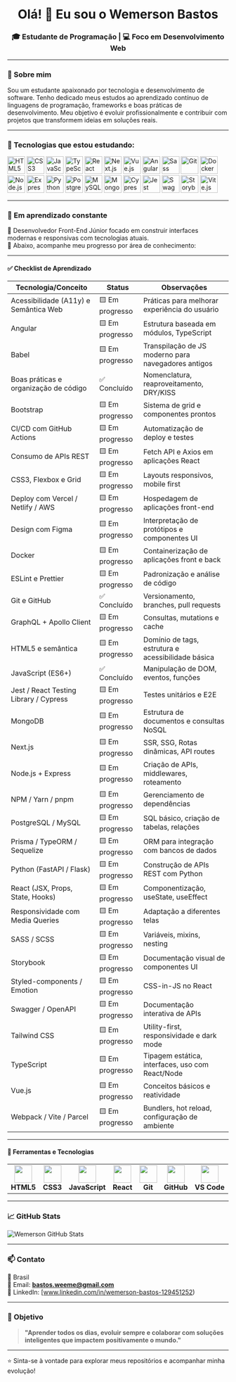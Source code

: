 
<h1 align="center">Olá! 👋 Eu sou o Wemerson Bastos</h1>
<h3 align="center">🎓 Estudante de Programação | 💻 Foco em Desenvolvimento Web</h3>

---

### 🚀 Sobre mim

Sou um estudante apaixonado por tecnologia e desenvolvimento de software. Tenho dedicado meus estudos ao aprendizado contínuo de linguagens de programação, frameworks e boas práticas de desenvolvimento. Meu objetivo é evoluir profissionalmente e contribuir com projetos que transformem ideias em soluções reais.

---

### 🧰 Tecnologias que estou estudando:

<p align="left">
  <img src="https://cdn.jsdelivr.net/gh/devicons/devicon/icons/html5/html5-original.svg" width="40" height="40" alt="HTML5"/>
  <img src="https://cdn.jsdelivr.net/gh/devicons/devicon/icons/css3/css3-original.svg" width="40" height="40" alt="CSS3"/>
  <img src="https://cdn.jsdelivr.net/gh/devicons/devicon/icons/javascript/javascript-original.svg" width="40" height="40" alt="JavaScript"/>
  <img src="https://cdn.jsdelivr.net/gh/devicons/devicon/icons/typescript/typescript-original.svg" width="40" height="40" alt="TypeScript"/>
  <img src="https://cdn.jsdelivr.net/gh/devicons/devicon/icons/react/react-original.svg" width="40" height="40" alt="React"/>
  <img src="https://cdn.jsdelivr.net/gh/devicons/devicon/icons/nextjs/nextjs-original.svg" width="40" height="40" alt="Next.js"/>
  <img src="https://cdn.jsdelivr.net/gh/devicons/devicon/icons/vuejs/vuejs-original.svg" width="40" height="40" alt="Vue.js"/>
  <img src="https://cdn.jsdelivr.net/gh/devicons/devicon/icons/angularjs/angularjs-original.svg" width="40" height="40" alt="Angular"/>
  <img src="https://cdn.jsdelivr.net/gh/devicons/devicon/icons/sass/sass-original.svg" width="40" height="40" alt="Sass"/>
  <img src="https://cdn.jsdelivr.net/gh/devicons/devicon/icons/git/git-original.svg" width="40" height="40" alt="Git"/>
  <img src="https://cdn.jsdelivr.net/gh/devicons/devicon/icons/docker/docker-original.svg" width="40" height="40" alt="Docker"/>
  <img src="https://cdn.jsdelivr.net/gh/devicons/devicon/icons/nodejs/nodejs-original.svg" width="40" height="40" alt="Node.js"/>
  <img src="https://cdn.jsdelivr.net/gh/devicons/devicon/icons/express/express-original.svg" width="40" height="40" alt="Express.js"/>
  <img src="https://cdn.jsdelivr.net/gh/devicons/devicon/icons/python/python-original.svg" width="40" height="40" alt="Python"/>
  <img src="https://cdn.jsdelivr.net/gh/devicons/devicon/icons/postgresql/postgresql-original.svg" width="40" height="40" alt="PostgreSQL"/>
  <img src="https://cdn.jsdelivr.net/gh/devicons/devicon/icons/mysql/mysql-original.svg" width="40" height="40" alt="MySQL"/>
  <img src="https://cdn.jsdelivr.net/gh/devicons/devicon/icons/mongodb/mongodb-original.svg" width="40" height="40" alt="MongoDB"/>
  <img src="https://cdn.jsdelivr.net/gh/devicons/devicon/icons/cypress/cypress-original.svg" width="40" height="40" alt="Cypress"/>
  <img src="https://cdn.jsdelivr.net/gh/devicons/devicon/icons/jest/jest-original.svg" width="40" height="40" alt="Jest"/>
  <img src="https://cdn.jsdelivr.net/gh/devicons/devicon/icons/swagger/swagger-original.svg" width="40" height="40" alt="Swagger"/>
  <img src="https://cdn.jsdelivr.net/gh/devicons/devicon/icons/storybook/storybook-original.svg" width="40" height="40" alt="Storybook"/>
  <img src="https://cdn.jsdelivr.net/gh/devicons/devicon/icons/vitejs/vitejs-original.svg" width="40" height="40" alt="Vite.js"/>
</p>

---

### 📌 Em aprendizado constante

🧠 Desenvolvedor Front-End Júnior focado em construir interfaces modernas e responsivas com tecnologias atuais.  
🎯 Abaixo, acompanhe meu progresso por área de conhecimento:

---

#### ✅ Checklist de Aprendizado

| Tecnologia/Conceito                    | Status          | Observações                                         |
| -------------------------------------- | --------------- | --------------------------------------------------- |
| Acessibilidade (A11y) e Semântica Web  | 🟨 Em progresso | Práticas para melhorar experiência do usuário       |
| Angular                                | 🟨 Em progresso | Estrutura baseada em módulos, TypeScript            |
| Babel                                  | 🟨 Em progresso | Transpilação de JS moderno para navegadores antigos |
| Boas práticas e organização de código  | ✅ Concluído     | Nomenclatura, reaproveitamento, DRY/KISS            |
| Bootstrap                              | 🟨 Em progresso | Sistema de grid e componentes prontos               |
| CI/CD com GitHub Actions               | 🟨 Em progresso | Automatização de deploy e testes                    |
| Consumo de APIs REST                   | 🟨 Em progresso | Fetch API e Axios em aplicações React               |
| CSS3, Flexbox e Grid                   | 🟨 Em progresso | Layouts responsivos, mobile first                   |
| Deploy com Vercel / Netlify / AWS      | 🟨 Em progresso | Hospedagem de aplicações front-end                  |
| Design com Figma                       | 🟨 Em progresso | Interpretação de protótipos e componentes UI        |
| Docker                                 | 🟨 Em progresso | Containerização de aplicações front e back          |
| ESLint e Prettier                      | 🟨 Em progresso | Padronização e análise de código                    |
| Git e GitHub                           | ✅ Concluído     | Versionamento, branches, pull requests              |
| GraphQL + Apollo Client                | 🟨 Em progresso | Consultas, mutations e cache                        |
| HTML5 e semântica                      | 🟨 Em progresso | Domínio de tags, estrutura e acessibilidade básica  |
| JavaScript (ES6+)                      | ✅ Concluído     | Manipulação de DOM, eventos, funções                |
| Jest / React Testing Library / Cypress | 🟨 Em progresso | Testes unitários e E2E                              |
| MongoDB                                | 🟨 Em progresso | Estrutura de documentos e consultas NoSQL           |
| Next.js                                | 🟨 Em progresso | SSR, SSG, Rotas dinâmicas, API routes               |
| Node.js + Express                      | 🟨 Em progresso | Criação de APIs, middlewares, roteamento            |
| NPM / Yarn / pnpm                      | 🟨 Em progresso | Gerenciamento de dependências                       |
| PostgreSQL / MySQL                     | 🟨 Em progresso | SQL básico, criação de tabelas, relações            |
| Prisma / TypeORM / Sequelize           | 🟨 Em progresso | ORM para integração com bancos de dados             |
| Python (FastAPI / Flask)               | 🟨 Em progresso | Construção de APIs REST com Python                  |
| React (JSX, Props, State, Hooks)       | 🟨 Em progresso | Componentização, useState, useEffect                |
| Responsividade com Media Queries       | 🟨 Em progresso | Adaptação a diferentes telas                        |
| SASS / SCSS                            | 🟨 Em progresso | Variáveis, mixins, nesting                          |
| Storybook                              | 🟨 Em progresso | Documentação visual de componentes UI               |
| Styled-components / Emotion            | 🟨 Em progresso | CSS-in-JS no React                                  |
| Swagger / OpenAPI                      | 🟨 Em progresso | Documentação interativa de APIs                     |
| Tailwind CSS                           | 🟨 Em progresso | Utility-first, responsividade e dark mode           |
| TypeScript                             | 🟨 Em progresso | Tipagem estática, interfaces, uso com React/Node    |
| Vue.js                                 | 🟨 Em progresso | Conceitos básicos e reatividade                     |
| Webpack / Vite / Parcel                | 🟨 Em progresso | Bundlers, hot reload, configuração de ambiente      |

---

#### 🧰 Ferramentas e Tecnologias

<div align="center">

<table>
  <tr>
    <td align="center">
      <img src="https://cdn.jsdelivr.net/gh/devicons/devicon/icons/html5/html5-original.svg" width="40" /><br/>
      <b>HTML5</b>
    </td>
    <td align="center">
      <img src="https://cdn.jsdelivr.net/gh/devicons/devicon/icons/css3/css3-original.svg" width="40" /><br/>
      <b>CSS3</b>
    </td>
    <td align="center">
      <img src="https://cdn.jsdelivr.net/gh/devicons/devicon/icons/javascript/javascript-original.svg" width="40" /><br/>
      <b>JavaScript</b>
    </td>
    <td align="center">
      <img src="https://cdn.jsdelivr.net/gh/devicons/devicon/icons/react/react-original.svg" width="40" /><br/>
      <b>React</b>
    </td>
    <td align="center">
      <img src="https://cdn.jsdelivr.net/gh/devicons/devicon/icons/git/git-original.svg" width="40" /><br/>
      <b>Git</b>
    </td>
    <td align="center">
      <img src="https://cdn.jsdelivr.net/gh/devicons/devicon/icons/github/github-original.svg" width="40" /><br/>
      <b>GitHub</b>
    </td>
    <td align="center">
      <img src="https://cdn.jsdelivr.net/gh/devicons/devicon/icons/vscode/vscode-original.svg" width="40" /><br/>
      <b>VS Code</b>
    </td>
  </tr>
</table>

</div>

---

### 📈 GitHub Stats

<p align="left">
  <img src="https://github-readme-stats.vercel.app/api?username=WemersonBastos-Dev&show_icons=true&theme=tokyonight" alt="Wemerson GitHub Stats"/>
</p>

---

### 📫 Contato

📍 Brasil  
📧 Email: **bastos.weeme@gmail.com**  
💼 LinkedIn: [www.linkedin.com/in/wemerson-bastos-129451252)  

---

### 🎯 Objetivo

> **"Aprender todos os dias, evoluir sempre e colaborar com soluções inteligentes que impactem positivamente o mundo."**

---

⭐ Sinta-se à vontade para explorar meus repositórios e acompanhar minha evolução!
